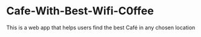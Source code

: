 # Cafe-With-Best-Wifi-C0ffee
This is a web app that helps users find the best Café in any chosen location
